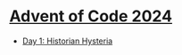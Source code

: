 # [Advent of Code 2024](https://adventofcode.com/2024)

- [Day 1: Historian Hysteria](https://github.com/VictorRotha/AdventOfCode2024/blob/master/src/main/kotlin/day01/Day01.kt)